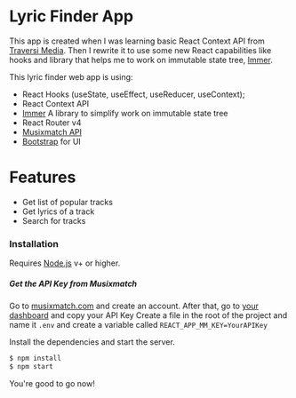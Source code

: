 # Lyric Finder App

This app is created when I was learning basic React Context API from [Traversi Media](https://www.youtube.com/watch?v=NDEt0KdDbhk). Then I rewrite it to use some new React capabilities like hooks and library that helps me to work on immutable state tree, [Immer](https://github.com/mweststrate/immer).

This lyric finder web app is using:

- React Hooks (useState, useEffect, useReducer, useContext);
- React Context API
- [Immer](https://github.com/mweststrate/immer)
  A library to simplify work on immutable state tree
- React Router v4
- [Musixmatch API](https://developer.musixmatch.com/)
- [Bootstrap](https://getbootstrap.com/) for UI

# Features

- Get list of popular tracks
- Get lyrics of a track
- Search for tracks

### Installation

Requires [Node.js](https://nodejs.org/) v+ or higher.

##### Get the API Key from Musixmatch

Go to [musixmatch.com](https://developer.musixmatch.com/) and create an account. After that, go to [your dashboard](https://developer.musixmatch.com/admin/applications) and copy your API Key Create a file in the root of the project and name it `.env` and create a variable called `REACT_APP_MM_KEY=YourAPIKey`

Install the dependencies and start the server.

```sh
$ npm install
$ npm start
```

You're good to go now!
